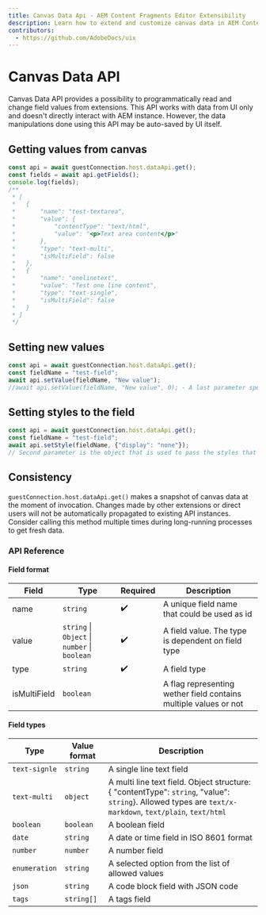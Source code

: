 ```yaml
---
title: Canvas Data Api - AEM Content Fragments Editor Extensibility
description: Learn how to extend and customize canvas data in AEM Content Fragments Editor
contributors:
  - https://github.com/AdobeDocs/uix
---
```


# Canvas Data API

Canvas Data API provides a possibility to programmatically read and change field values from extensions. This API works with data from UI only and doesn't directly interact with AEM instance. However, the data manipulations done using this API may be auto-saved by UI itself.

## Getting values from canvas

```js
const api = await guestConnection.host.dataApi.get();
const fields = await api.getFields();
console.log(fields);
/**
 * [
 *   {
 *       "name": "test-textarea",
 *       "value": {
 *           "contentType": "text/html",
 *           "value": "<p>Text area content</p>"
 *       },
 *       "type": "text-multi",
 *       "isMultiField": false
 *   },
 *   {
 *       "name": "onelinetext",
 *       "value": "Test one line content",
 *       "type": "text-single",
 *       "isMultiField": false
 *   }
 * ]
 */
```

## Setting new values

```js
const api = await guestConnection.host.dataApi.get();
const fieldName = "test-field";
await api.setValue(fieldName, "New value");
//await api.setValue(fieldName, "New value", 0); - A last parameter specifies an index in multi-field values
```

## Setting styles to the field
```js
const api = await guestConnection.host.dataApi.get();
const fieldName = "test-field";
await api.setStyle(fieldName, {"display": "none"});
// Second parameter is the object that is used to pass the styles that will be applied on field
```


## Consistency

`guestConnection.host.dataApi.get()` makes a snapshot of canvas data at the moment of invocation. Changes made by other extensions or direct users will not be automatically propagated to existing API instances.
Consider calling this method multiple times during long-running processes to get fresh data.

### API Reference

#### Field format

| Field | Type | Required | Description |
| ----- | ---- | -------- | ----------- |
| name | `string` | ✔️    | A unique field name that could be used as id |
| value | `string` \| `Object` \| `number` \| `boolean` | ✔️   | A field value. The type is dependent on field type |
| type | `string` | ✔️    | A field type |
| isMultiField | `boolean` |     | A flag representing wether field contains multiple values or not |

#### Field types

| Type | Value format | Description |
| ----- | ---- | -------- |
| `text-signle` | `string` | A single line text field |
| `text-multi` | `object` | A multi line text field. Object structure: { "contentType": `string`, "value": `string`}. Allowed types are `text/x-markdown`, `text/plain`, `text/html` |
| `boolean` | `boolean` | A boolean field |
| `date` | `string` | A date or time field in ISO 8601 format |
| `number` | `number` | A number field |
| `enumeration` | `string` | A selected option from the list of allowed values |
| `json` | `string` | A code block field with JSON code |
| `tags` | `string[]` | A tags field |

